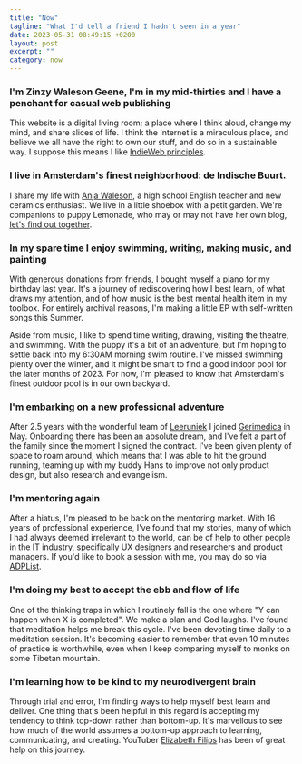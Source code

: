 ```yaml
---
title: "Now"
tagline: "What I'd tell a friend I hadn't seen in a year"
date: 2023-05-31 08:49:15 +0200
layout: post
excerpt: ""
category: now
--- 
```

### I'm Zinzy Waleson Geene, I'm in my mid-thirties and I have a penchant for casual web publishing
This website is a digital living room; a place where I think aloud, change my mind, and share slices of life. I think the Internet is a miraculous place, and believe we all have the right to own our stuff, and do so in a sustainable way. I suppose this means I like [IndieWeb principles](https://indieweb.org/principles).

### I live in Amsterdam's finest neighborhood: de Indische Buurt.
I share my life with [Anja Waleson](https://anjawaleson.notion.site/Anja-Waleson-0182c8df804b4b12ab6e70b5b5795a55), a high school English teacher and new ceramics enthusiast. We live in a little shoebox with a petit garden. We're companions to puppy Lemonade, who may or may not have her own blog, [let's find out together](https://lemonade.waleson.us).

### In my spare time I enjoy swimming, writing, making music, and painting
With generous donations from friends, I bought myself a piano for my birthday last year. It's a journey of rediscovering how I best learn, of what draws my attention, and of how music is the best mental health item in my toolbox. For entirely archival reasons, I'm making a little EP with self-written songs this Summer.

Aside from music, I like to spend time writing, drawing, visiting the theatre, and swimming. With the puppy it's a bit of an adventure, but I'm hoping to settle back into my 6:30AM morning swim routine. I've missed swimming plenty over the winter, and it might be smart to find a good indoor pool for the later months of 2023. For now, I'm pleased to know that Amsterdam's finest outdoor pool is in our own backyard.

### I'm embarking on a new professional adventure
After 2.5 years with the wonderful team of [Leeruniek](https://leeruniek.nl/) I joined [Gerimedica](https://gerimedica.nl/) in May. Onboarding there has been an absolute dream, and I've felt a part of the family since the moment I signed the contract. I've been given plenty of space to roam around, which means that I was able to hit the ground running, teaming up with my buddy Hans to improve not only product design, but also research and evangelism.

### I'm mentoring again
After a hiatus, I'm pleased to be back on the mentoring market. With 16 years of professional experience, I've found that my stories, many of which I had always deemed irrelevant to the world, can be of help to other people in the IT industry, specifically UX designers and researchers and product managers. If you'd like to book a session with me, you may do so via [ADPList](https://adplist.org/mentors/zinzy-nev-geene).

### I'm doing my best to accept the ebb and flow of life
One of the thinking traps in which I routinely fall is the one where "Y can happen when X is completed". We make a plan and God laughs. I've found that meditation helps me break this cycle. I've been devoting time daily to a meditation session. It's becoming easier to remember that even 10 minutes of practice is worthwhile, even when I keep comparing myself to monks on some Tibetan mountain.

### I'm learning how to be kind to my neurodivergent brain
Through trial and error, I'm finding ways to help myself best learn and deliver. One thing that's been helpful in this regard is accepting my tendency to think top-down rather than bottom-up. It's marvellous to see how much of the world assumes a bottom-up approach to learning, communicating, and creating. YouTuber [Elizabeth Filips](https://www.youtube.com/@elizabethfilips) has been of great help on this journey.
